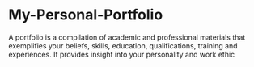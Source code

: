 # My-Personal-Portfolio
A portfolio is a compilation of academic and professional materials that exemplifies your beliefs, skills, education, qualifications, training and experiences. It provides insight into your personality and work ethic
